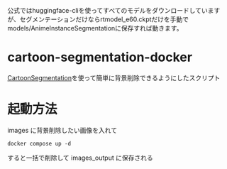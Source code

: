 公式ではhuggingface-cliを使ってすべてのモデルをダウンロードしていますが、セグメンテーションだけならrtmodel_e60.ckptだけを手動でmodels/AnimeInstanceSegmentationに保存すれば動きます。

# cartoon-segmentation-docker

[CartoonSegmentation](https://github.com/CartoonSegmentation/CartoonSegmentation)を使って簡単に背景削除できるようにしたスクリプト

# 起動方法

images に背景削除したい画像を入れて

```
docker compose up -d
```

すると一括で削除して images_output に保存される
